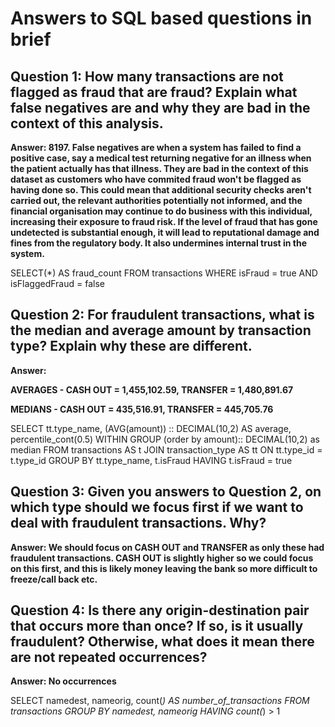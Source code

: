 # Answers to SQL based questions in brief

## Question 1: How many transactions are not flagged as fraud that are fraud? Explain what false negatives are and why they are bad in the context of this analysis.

**Answer: 8197. False negatives are when a system has failed to find a positive case, say a medical test returning negative for an illness when the patient actually has that illness. They are bad in the context of this dataset as customers who have commited fraud won't be flagged as having done so. This could mean that additional security checks aren't carried out, the relevant authorities potentially not informed, and the financial organisation may continue to do business with this individual, increasing their exposure to fraud risk. If the level of fraud that has gone undetected is substantial enough, it will lead to reputational damage and fines from the regulatory body. It also undermines internal trust in the system.**

SELECT(*) AS fraud_count FROM transactions
WHERE isFraud = true AND isFlaggedFraud = false

## Question 2: For fraudulent transactions, what is the median and average amount by transaction type? Explain why these are different. 

**Answer:**   

**AVERAGES - CASH OUT = 1,455,102.59, TRANSFER = 1,480,891.67**

**MEDIANS - CASH OUT = 435,516.91, TRANSFER = 445,705.76**

SELECT tt.type_name, (AVG(amount)) :: DECIMAL(10,2) AS average, percentile_cont(0.5) WITHIN GROUP (order by amount):: DECIMAL(10,2) as median
FROM transactions AS t
JOIN transaction_type AS tt
ON tt.type_id = t.type_id
GROUP BY tt.type_name, t.isFraud
HAVING t.isFraud = true

## Question 3: Given you answers to Question 2, on which type should we focus first if we want to deal with fraudulent transactions. Why?

**Answer: We should focus on CASH OUT and TRANSFER as only these had fraudulent transactions. CASH OUT is slightly higher so we could focus on this first, and this is likely money leaving the bank so more difficult to freeze/call back etc.** 

## Question 4: Is there any origin-destination pair that occurs more than once? If so, is it usually fraudulent? Otherwise, what does it mean there are not repeated occurrences?

**Answer: No occurrences**

SELECT namedest, nameorig, count(*) AS number_of_transactions
FROM transactions
GROUP BY namedest, nameorig
HAVING count(*) > 1